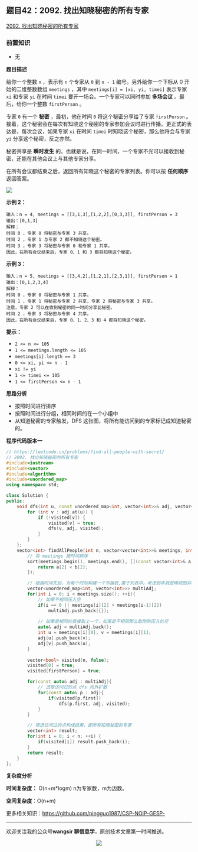 ﻿## 题目42：2092. 找出知晓秘密的所有专家

[2092. 找出知晓秘密的所有专家](https://leetcode.cn/problems/find-all-people-with-secret/)

### 前置知识

- 无

**题目描述**

给你一个整数 `n` ，表示有 `n` 个专家从 `0` 到 `n - 1` 编号。另外给你一个下标从 0 开始的二维整数数组 `meetings` ，其中 `meetings[i] = [xi, yi, timei]` 表示专家 `xi` 和专家 `yi` 在时间 `timei` 要开一场会。一个专家可以同时参加 **多场会议** 。最后，给你一个整数 `firstPerson` 。

专家 `0` 有一个 **秘密** ，最初，他在时间 `0` 将这个秘密分享给了专家 `firstPerson` 。接着，这个秘密会在每次有知晓这个秘密的专家参加会议时进行传播。更正式的表达是，每次会议，如果专家 `xi` 在时间 `timei` 时知晓这个秘密，那么他将会与专家 `yi` 分享这个秘密，反之亦然。

秘密共享是 **瞬时发生** 的。也就是说，在同一时间，一个专家不光可以接收到秘密，还能在其他会议上与其他专家分享。

在所有会议都结束之后，返回所有知晓这个秘密的专家列表。你可以按 **任何顺序** 返回答案。

 <img src ="https://cdn.jsdelivr.net/gh/pingguo1987/CSP-NOIP-GESP-/image/pic/图论/图论_题目42：2092. 找出知晓秘密的所有专家/image-20241217123722639.png" />



**示例 2：**

```
输入：n = 4, meetings = [[3,1,3],[1,2,2],[0,3,3]], firstPerson = 3
输出：[0,1,3]
解释：
时间 0 ，专家 0 将秘密与专家 3 共享。
时间 2 ，专家 1 与专家 2 都不知晓这个秘密。
时间 3 ，专家 3 将秘密与专家 0 和专家 1 共享。
因此，在所有会议结束后，专家 0、1 和 3 都将知晓这个秘密。
```

**示例 3：**

```
输入：n = 5, meetings = [[3,4,2],[1,2,1],[2,3,1]], firstPerson = 1
输出：[0,1,2,3,4]
解释：
时间 0 ，专家 0 将秘密与专家 1 共享。
时间 1 ，专家 1 将秘密与专家 2 共享，专家 2 将秘密与专家 3 共享。
注意，专家 2 可以在收到秘密的同一时间分享此秘密。
时间 2 ，专家 3 将秘密与专家 4 共享。
因此，在所有会议结束后，专家 0、1、2、3 和 4 都将知晓这个秘密。
```

 

**提示：**

- `2 <= n <= 105`
- `1 <= meetings.length <= 105`
- `meetings[i].length == 3`
- `0 <= xi, yi <= n - 1`
- `xi != yi`
- `1 <= timei <= 105`
- `1 <= firstPerson <= n - 1`



**思路分析**

- 按照时间进行排序
- 按照时间进行分组，相同时间的在一个小组中
- 从知道秘密的专家触发，DFS 这张图，将所有能访问到的专家标记成知道秘密的。

**程序代码版本一**

```c++
// https://leetcode.cn/problems/find-all-people-with-secret/
// 2092. 找出知晓秘密的所有专家
#include<iostream>
#include<vector>
#include<algorithm>
#include<unordered_map>
using namespace std;

class Solution {
public:
    void dfs(int u, const unordered_map<int, vector<int>>& adj, vector<bool>& visited) {
        for (int v : adj.at(u)) {
            if (!visited[v]) {
                visited[v] = true; 
                dfs(v, adj, visited);
            }
        }
    };
    vector<int> findAllPeople(int n, vector<vector<int>>& meetings, int firstPerson) {
        // 将 meetings 按时间排序
        sort(meetings.begin(), meetings.end(), [](const vector<int>& a, const vector<int>& b) {
            return a[2] < b[2];
        });

        // 根据时间先后，为每个时刻构建一个邻接表,置于列表中。考虑到本就是稀疏图并再次拆分，非常分散，故每个邻接表都用 hash map。
        vector<unordered_map<int, vector<int>>> multiAdj;
        for(int i = 0; i < meetings.size(); ++i){
            // 如果不相同压入空
            if(i == 0 || meetings[i][2] > meetings[i-1][2]) 
                multiAdj.push_back({});
            
            // 如果是相同的直接取上一个，如果是不相同那么取刚刚压入的空
            auto& adj = multiAdj.back();
            int u = meetings[i][0], v = meetings[i][1];
            adj[u].push_back(v);
            adj[v].push_back(u);
        }
        
        vector<bool> visited(n, false);
        visited[0] = true; 
        visited[firstPerson] = true;

        for(const auto& adj : multiAdj){
            // 选取访问过的点 dfs 向外扩散
            for(const auto& p : adj){
                if(visited[p.first])
                    dfs(p.first, adj, visited);            
            }
        }

        // 筛选访问过的点构成结果，即所有知晓秘密的专家
        vector<int> result;
        for(int i = 0; i < n; ++i) {
            if(visited[i]) result.push_back(i);
        }
        return result;
    }
};

```



**复杂度分析**

**时间复杂度：** O(n+m*logm) n为专家数，m为边数。

**空间复杂度**：O(n+m)

更多相关知识：https://github.com/pingguo1987/CSP-NOIP-GESP-

---

欢迎关注我的公众号**wangsir 聊信息学**，原创技术文章第一时间推送。

<center>
    <img src="https://cdn.jsdelivr.net/gh/pingguo1987/CSP-NOIP-GESP-/image/pic/公众号-扫码版.png">
</center>
